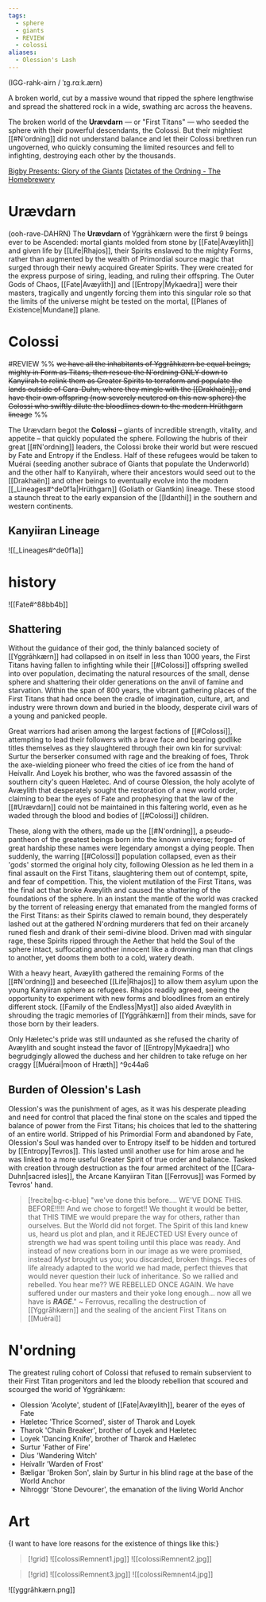 ```yaml
---
tags:
  - sphere
  - giants
  - REVIEW
  - colossi
aliases:
  - Olession's Lash
---
```

(IGG-rahk-airn / ˈɪg.rɑːk.ærn)

A broken world, cut by a massive wound that ripped the sphere lengthwise and spread the shattered rock in a wide, swathing arc across the heavens.

The broken world of the **Urævdarn** — or "First Titans" — who seeded the sphere with their powerful descendants, the Colossi. But their mightiest [[#N'ordning]] did not understand balance and let their Colossi brethren run ungoverned, who quickly consuming the limited resources and fell to infighting, destroying each other by the thousands.

[Bigby Presents: Glory of the Giants](https://www.dndbeyond.com/sources/dnd/gotg)
[Dictates of the Ordning - The Homebrewery](https://homebrewery.naturalcrit.com/share/1hjPZdTZO613rRms1tAsLVQKi9AL8pVijMxFCjSrE0Ecw)

# Urævdarn
(ooh-rave-DAHRN)
The **Urævdarn** of Yggrāhkærn were the first 9 beings ever to be Ascended: mortal giants molded from stone by [[Fate|Avæylith]] and given life by [[Life|Rhajos]], their Spirits enslaved to the mighty Forms, rather than augmented by the wealth of Primordial source magic that surged through their newly acquired Greater Spirits. They were created for the express purpose of siring, leading, and ruling their offspring.
	The Outer Gods of Chaos, [[Fate|Avæylith]] and [[Entropy|Mykaedra]] were their masters, tragically and ungently forcing them into this singular role so that the limits of the universe might be tested on the mortal, [[Planes of Existence|Mundane]] plane.

# Colossi
#REVIEW %% ~~we have all the inhabitants of Yggrāhkærn be equal beings, mighty in Form as Titans, then rescue the N'ordning ONLY down to Kanyiirah to relink them as Greater Spirits to terraform and populate the lands outside of Cara-Duhn, where they mingle with the [[Drakhaën]], and have their own offspring (now severely neutered on this new sphere) the Colossi who swiftly dilute the bloodlines down to the modern Hrüthgarn lineage~~  %%

The Urævdarn begot the **Colossi** – giants of incredible strength, vitality, and appetite – that quickly populated the sphere. Following the hubris of their great [[#N'ordning]] leaders, the Colossi broke their world but were rescued by Fate and Entropy if the Endless. Half of these refugees would be taken to Muérai (seeding another subrace of Giants that populate the Underworld) and the other half to Kanyiirah, where their ancestors would seed out to the [[Drakhaën]] and other beings to eventually evolve into the modern [[_Lineages#^de0f1a|Hrüthgarn]] (Goliath or Giantkin) lineage. 
	These stood a staunch threat to the early expansion of the [[Idanthi]] in the southern and western continents.

## Kanyiiran Lineage
![[_Lineages#^de0f1a]]

# history
![[Fate#^88bb4b]]


## Shattering
Without the guidance of their god, the thinly balanced society of [[Yggrāhkærn]] had collapsed in on itself in less than 1000 years, the First Titans having fallen to infighting while their [[#Colossi]] offspring swelled into over population, decimating the natural resources of the small, dense sphere and shattering their older generations on the anvil of famine and starvation. Within the span of 800 years, the vibrant gathering places of the First Titans that had once been the cradle of imagination, culture, art, and industry were thrown down and buried in the bloody, desperate civil wars of a young and panicked people.

Great warriors had arisen among the largest factions of [[#Colossi]], attempting to lead their followers with a brave face and bearing godlike titles themselves as they slaughtered through their own kin for survival: Surtur the berserker consumed with rage and the breaking of foes, Throk the axe-wielding pioneer who freed the cities of ice from the hand of Heívallr. And Loyek his brother, who was the favored assassin of the southern city's queen Hæletec. And of course Olession, the holy acolyte of Avæylith that desperately sought the restoration of a new world order, claiming to bear the eyes of Fate and prophesying that the law of the [[#Urævdarn]] could not be maintained in this faltering world, even as he waded through the blood and bodies of [[#Colossi]] children.

These, along with the others, made up the [[#N'ordning]], a pseudo-pantheon of the greatest beings born into the known universe; forged of great hardship these names were legendary amongst a dying people. Then suddenly, the warring [[#Colossi]] population collapsed, even as their 'gods' stormed the original holy city, following Olession as he led them in a final assault on the First Titans, slaughtering them out of contempt, spite, and fear of competition. This, the violent mutilation of the First Titans, was the final act that broke Avæylith and caused the shattering of the foundations of the sphere. In an instant the mantle of the world was cracked by the torrent of releasing energy that emanated from the mangled forms of the First Titans: as their Spirits clawed to remain bound, they desperately lashed out at the gathered N'ordning murderers that fed on their arcanely runed flesh and drank of their semi-divine blood. Driven mad with singular rage, these Spirits ripped through the Aether that held the Soul of the sphere intact, suffocating another innocent like a drowning man that clings to another, yet dooms them both to a cold, watery death. 

With a heavy heart, Avæylith gathered the remaining Forms of the [[#N'ordning]] and beseeched [[Life|Rhajos]] to allow them asylum upon the young Kanyiiran sphere as refugees. Rhajos readily agreed, seeing the opportunity to experiment with new forms and bloodlines from an entirely different stock. [[Family of the Endless|Myst]] also aided Avæylith in shrouding the tragic memories of [[Yggrāhkærn]] from their minds, save for those born by their leaders.

Only Hæletec's pride was still undaunted as she refused the charity of Avæylith and sought instead the favor of [[Entropy|Mykaedra]] who begrudgingly allowed the duchess and her children to take refuge on her craggy [[Muérai|moon of Hræth]] ^9c44a6

## Burden of Olession's Lash
Olession's was the punishment of ages, as it was his desperate pleading and need for control that placed the final stone on the scales and tipped the balance of power from the First Titans; his choices that led to the shattering of an entire world. Stripped of his Primordial Form and abandoned by Fate, Olession's Soul was handed over to Entropy itself to be hidden and tortured by [[Entropy|Tevros]]. This lasted until another use for him arose and he was linked to a more useful Greater Spirit of true order and balance. Tasked with creation through destruction as the four armed architect of the [[Cara-Duhn|sacred isles]], the Arcane Kanyiiran Titan [[Ferrovus]] was Formed by Tevros' hand.

> [!recite|bg-c-blue] "we've done this before.... WE'VE DONE THIS. BEFORE!!!!! And we chose to forget!! We thought it would be better, that THIS TIME we would prepare the way for others, rather than ourselves. But the World did not forget. The Spirit of this land knew us, heard us plot and plan, and it REJECTED US! Every ounce of strength we had was spent toiling until this place was ready. And instead of new creations born in our image as we were promised, instead *Myst* brought us you; you discarded, broken things. Pieces of life already adapted to the world we had made, perfect thieves that would never question their luck of inheritance. So we rallied and rebelled. You hear me?? WE REBELLED ONCE AGAIN. We have suffered under our masters and their yoke long enough... now all we have is ***RAGE***."
~ Ferrovus, recalling the destruction of [[Yggrāhkærn]] and the sealing of the ancient First Titans on [[Muérai]]


# N'ordning
The greatest ruling cohort of Colossi that refused to remain subservient to their First Titan progenitors and led the bloody rebellion that scoured and scourged the world of Yggrāhkærn:
- Olession 'Acolyte', student of [[Fate|Avæylith]], bearer of the eyes of Fate
- Hæletec 'Thrice Scorned', sister of Tharok and Loyek
- Tharok 'Chain Breaker', brother of Loyek and Hæletec 
- Loyek 'Dancing Knife', brother of Tharok and Hæletec
- Surtur 'Father of Fire'
- Díus 'Wandering Witch'
- Heívallr 'Warden of Frost'
- Bæligar 'Broken Son', slain by Surtur in his blind rage at the base of the World Anchor
- Nihroggr 'Stone Devourer', the emanation of the living World Anchor

# Art
{I want to have lore reasons for the existence of things like this:}
> [!grid]
![[colossiRemnent1.jpg]] ![[colossiRemnent2.jpg]]

> [!grid]
![[colossiRemnent3.jpg]] ![[colossiRemnent4.jpg]]





![[yggrāhkærn.png]]
